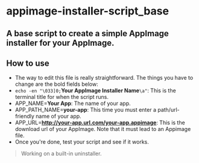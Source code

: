 # appimage-installer-script_base
## A base script to create a simple AppImage installer for your AppImage.

## How to use
* The way to edit this file is really straightforward. The things you have to change are the bold fields below:
* `echo -en "\033]0;`**Your AppImage Installer Name**`\a"`: This is the terminal title for when the script runs.
* APP_NAME=**Your App**: The name of your app.
* APP_PATH_NAME=**your-app**: This time you must enter a path/url-friendly name of your app.
* APP_URL=**http://your-app.url.com/your-app.appimage**: This is the download url of your AppImage. Note that it must lead to an Appimage file.
* Once you're done, test your script and see if it works.
> Working on a built-in uninstaller.
